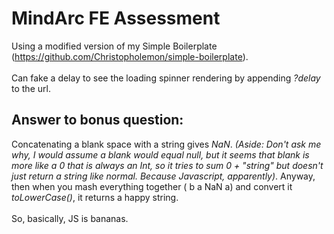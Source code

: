 # MindArc FE Assessment
Using a modified version of my Simple Boilerplate (https://github.com/Christopholemon/simple-boilerplate).<br/><br/>
Can fake a delay to see the loading spinner rendering by appending _?delay_ to the url.

## Answer to bonus question:
Concatenating a blank space with a string gives _NaN_. _(Aside: Don't ask me why, I would assume a blank would equal null, but it seems that blank is more like a 0 that is always an Int, so it tries to sum 0 + "string" but doesn't just return a string like normal. Because Javascript, apparently)_. Anyway, then when you mash everything together ( b a NaN a) and convert it _toLowerCase()_, it returns a happy string. 
<br /><br />
So, basically, JS is bananas.

